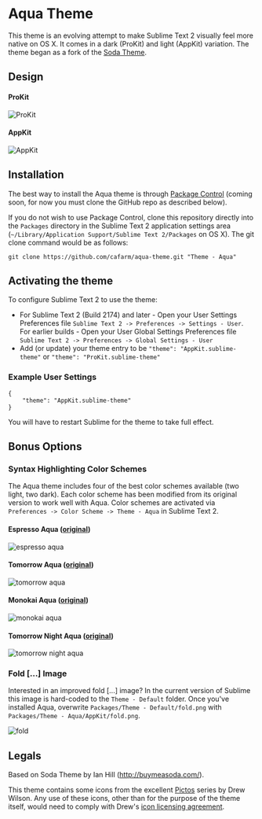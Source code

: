 # Aqua Theme

This theme is an evolving attempt to make Sublime Text 2 visually feel more native on OS X. It comes in a dark (ProKit) and light (AppKit) variation. The theme began as a fork of the [Soda Theme](https://github.com/buymeasoda/soda-theme).

## Design

#### ProKit
![ProKit](https://github.com/cafarm/aqua-theme/raw/master/ProKit/ProKit.png)

#### AppKit
![AppKit](https://github.com/cafarm/aqua-theme/raw/master/AppKit/AppKit.png)

## Installation

The best way to install the Aqua theme is through [Package Control](http://wbond.net/sublime_packages/package_control) (coming soon, for now you must clone the GitHub repo as described below).

If you do not wish to use Package Control, clone this repository directly into the `Packages` directory in the Sublime Text 2 application settings area (`~/Library/Application Support/Sublime Text 2/Packages` on OS X). The git clone command would be as follows:

    git clone https://github.com/cafarm/aqua-theme.git "Theme - Aqua"

## Activating the theme

To configure Sublime Text 2 to use the theme:

* For Sublime Text 2 (Build 2174) and later - Open your User Settings Preferences file `Sublime Text 2 -> Preferences -> Settings - User`. For earlier builds - Open your User Global Settings Preferences file `Sublime Text 2 -> Preferences -> Global Settings - User`
* Add (or update) your theme entry to be `"theme": "AppKit.sublime-theme"` or `"theme": "ProKit.sublime-theme"`

### Example User Settings

    {
        "theme": "AppKit.sublime-theme"
    }

You will have to restart Sublime for the theme to take full effect.

## Bonus Options

### Syntax Highlighting Color Schemes

The Aqua theme includes four of the best color schemes available (two light, two dark). Each color scheme has been modified from its original version to work well with Aqua. Color schemes are activated via `Preferences -> Color Scheme -> Theme - Aqua` in Sublime Text 2.

#### Espresso Aqua ([original](http://macrabbit.com))
![espresso aqua](https://github.com/cafarm/aqua-theme/raw/master/Color%20Schemes/Espresso%20Aqua.png)

#### Tomorrow Aqua ([original](https://github.com/chriskempson/tomorrow-theme))
![tomorrow aqua](https://github.com/cafarm/aqua-theme/raw/master/Color%20Schemes/Tomorrow%20Aqua.png)

#### Monokai Aqua ([original](http://www.monokai.nl))
![monokai aqua](https://github.com/cafarm/aqua-theme/raw/master/Color%20Schemes/Monokai%20Aqua.png)

#### Tomorrow Night Aqua ([original](https://github.com/chriskempson/tomorrow-theme))
![tomorrow night aqua](https://github.com/cafarm/aqua-theme/raw/master/Color%20Schemes/Tomorrow%20Night%20Aqua.png)

### Fold [...] Image

Interested in an improved fold [...] image? In the current version of Sublime this image is hard-coded to the `Theme - Default` folder. Once you've installed Aqua, overwrite `Packages/Theme - Default/fold.png` with `Packages/Theme - Aqua/AppKit/fold.png`.

![fold](http://i.imgur.com/t1YGB.png)

## Legals

Based on Soda Theme by Ian Hill (http://buymeasoda.com/).

This theme contains some icons from the excellent [Pictos](http://pictos.drewwilson.com/) series by Drew Wilson. Any use of these icons, other than for the purpose of the theme itself, would need to comply with Drew's [icon licensing agreement](http://stockart.drewwilson.com/license/).